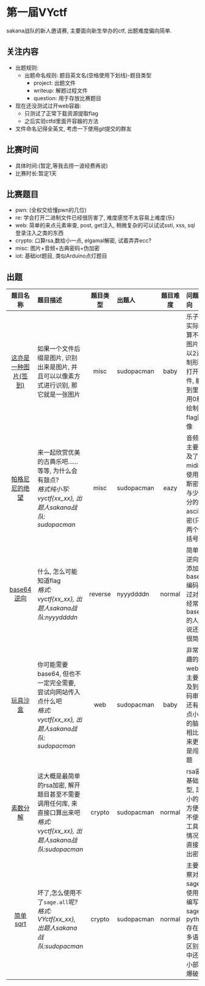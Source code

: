 # 第一届VYctf
sakana战队的新人邀请赛, 主要面向新生举办的ctf, 出题难度偏向简单.

## 关注内容
- 出题规则:
    - 出题命名规则: 题目英文名(空格使用下划线)-题目类型
        - project: 出题文件
        - writeup: 解题过程文件
        - question: 用于存放比赛题目
- 现在还没测试过开web容器:
    - 只测试了正常下载资源提取flag
    - 之后实验ctfd里面开容器的方法
- 文件命名记得全英文, 考虑一下使用git提交的群友

## 比赛时间
* 具体时间:(暂定,等我去捞一波经费再说)
* 比赛时长:暂定1天

## 比赛题目
* pwn: (全权交给懂pwn的几位)
* re: 学会打开二进制文件已经很厉害了, 难度感觉不太容易上难度(乐)
* web: 简单的来点元素审查, post, get注入, 稍微复杂的可以试试ssti, xss, sql登录注入之类的东西 
* crypto: 口算rsa,数给小一点, elgamal解密, 试着弄弄ecc?
* misc: 图片+音频+古典密码+伪加密
* iot: 基础iot题目, 类似Arduino点灯题目

## 出题
|                                 题目名称                                 | 题目描述                                                                                                               | 题目类型 | 出题人      | 题目难度 | 问题指向                                                                   |                  flag                  |
| :---------------------------------------------------------------------: | :-------------------------------------------------------------------------------------------------------------------- | :-----: | :--------- | :-----: | :------------------------------------------------------------------------ | :------------------------------------: |
| [这亦是一种图片(签到)](./this_is_still_a_picture-misc/writeup/README.md) | 如果一个文件后缀是图片, 识别出来是图片, 并且可以以像素方式进行识别, 那它就是一张图片                                         |   misc   | sudopacman |   baby   | 乐子题, 实际上算不上图片题, 以2进制形式打开文件, 能看到里面用0和1绘制了flag图像 |            vyctf{Kfc_vw50}             |
|      [帕格尼尼的绝望](./paganini_is_despair-misc/writeup/README.md)      | 来一起欣赏优美的古典乐吧......等等, 为什么会有鼓点?<br>*格式纯小写: vyctf{xx_xx},  出题人sakana战队: sudopacman*<br>        |   misc   | sudopacman |   eazy   | 音频题, 主要涉及了midi的使用, 摩斯密码, 与少部分的ascii解密(只有两个中括号)     |            vyctf{fxxk_drum}            |
|                 [base64逆向](./ez_base64_re/writeup.md)                 | 什么, 怎么可能知道flag<br>*格式: vyctf{xx_xx}, 出题人sakana战队:nyyyddddn*<br>                                           | reverse  | nyyyddddn  |  normal  | 简单的逆向题, 添加了base64编码, 不过对于经常看base64的人来说还是很简单         |        vyctf{W31c0m3_70_vyc7f}         |
|             [玩具沙盒](./ez_baby_box-web/writeup/README.md)              | 你可能需要base64, 但也不一定完全需要, 尝试向网站传入点什么吧<br>*格式: vyctf{xx_xx},  出题人sakana战队: sudopacman*<br>     |   web    | sudopacman |   baby   | 非常有趣的web题, 主要涉及到代码审计, 还有一点小小的脑洞, 相比起来更像是闯关题    |    vyctf{th1s_is_c0de9ate_baby_b0x}    |
|              [素数分解](./ez_rsa-crypto/writeup/README.md)               | 这大概是最简单的rsa加密, 解开题目甚至不需要调用任何库, 来直接口算出来吧<br>*格式: vyctf{xx_xx}, 出题人sakana战队:sudopacman* |  crypto  | sudopacman |  normal  | rsa密码基础题型, 足够小的数方便在不使用工具的情况下直接得出密码                 |     vyctf{R5a_1s_M0dern_pA55w0rd}      |
|        [简单sqrt](./Nice_to_meet_sage-crypto/writeup/README.md)         | 坏了,怎么使用不了`sage.all`呢?<br>*格式: VYctf{xx_xx}, 出题人sakana战队:sudopacman*<br>                                  |  crypto  | sudopacman |  normal  | 主要考察对sage的使用, 在编写中sage与python存在很多语法区别, 其中还有小部分爆破  | VYctf{We_need_4_M0re_effect1ve_Meth0d} |

